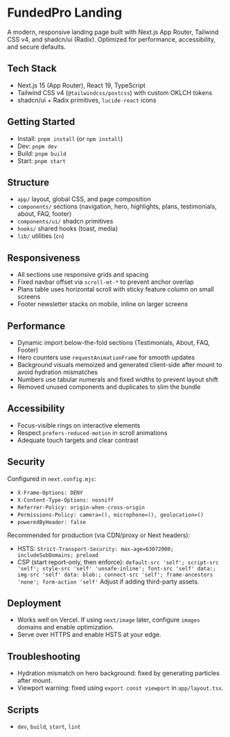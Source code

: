# FundedPro Landing

A modern, responsive landing page built with Next.js App Router, Tailwind CSS v4, and shadcn/ui (Radix). Optimized for performance, accessibility, and secure defaults.

## Tech Stack
- Next.js 15 (App Router), React 19, TypeScript
- Tailwind CSS v4 (`@tailwindcss/postcss`) with custom OKLCH tokens
- shadcn/ui + Radix primitives, `lucide-react` icons

## Getting Started
- Install: `pnpm install` (or `npm install`)
- Dev: `pnpm dev`
- Build: `pnpm build`
- Start: `pnpm start`

## Structure
- `app/` layout, global CSS, and page composition
- `components/` sections (navigation, hero, highlights, plans, testimonials, about, FAQ, footer)
- `components/ui/` shadcn primitives
- `hooks/` shared hooks (toast, media)
- `lib/` utilities (`cn`)

## Responsiveness
- All sections use responsive grids and spacing
- Fixed navbar offset via `scroll-mt-*` to prevent anchor overlap
- Plans table uses horizontal scroll with sticky feature column on small screens
- Footer newsletter stacks on mobile, inline on larger screens

## Performance
- Dynamic import below-the-fold sections (Testimonials, About, FAQ, Footer)
- Hero counters use `requestAnimationFrame` for smooth updates
- Background visuals memoized and generated client-side after mount to avoid hydration mismatches
- Numbers use tabular numerals and fixed widths to prevent layout shift
- Removed unused components and duplicates to slim the bundle

## Accessibility
- Focus-visible rings on interactive elements
- Respect `prefers-reduced-motion` in scroll animations
- Adequate touch targets and clear contrast

## Security
Configured in `next.config.mjs`:
- `X-Frame-Options: DENY`
- `X-Content-Type-Options: nosniff`
- `Referrer-Policy: origin-when-cross-origin`
- `Permissions-Policy: camera=(), microphone=(), geolocation=()`
- `poweredByHeader: false`

Recommended for production (via CDN/proxy or Next headers):
- HSTS: `Strict-Transport-Security: max-age=63072000; includeSubDomains; preload`
- CSP (start report-only, then enforce):
  `default-src 'self'; script-src 'self'; style-src 'self' 'unsafe-inline'; font-src 'self' data:; img-src 'self' data: blob:; connect-src 'self'; frame-ancestors 'none'; form-action 'self'`
Adjust if adding third-party assets.

## Deployment
- Works well on Vercel. If using `next/image` later, configure `images` domains and enable optimization.
- Serve over HTTPS and enable HSTS at your edge.

## Troubleshooting
- Hydration mismatch on hero background: fixed by generating particles after mount.
- Viewport warning: fixed using `export const viewport` in `app/layout.tsx`.

## Scripts
- `dev`, `build`, `start`, `lint`

